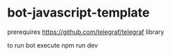 # bot-javascript-template

prerequires https://github.com/telegraf/telegraf library

to run bot execute
  npm run dev

